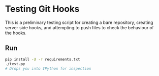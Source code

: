 # Testing Git Hooks

This is a preliminary testing script for creating a bare repository, creating
server side hooks, and attempting to push files to check the behaviour of the
hooks.


## Run

```bash
pip install -U -r requirements.txt
./test.py
# Drops you into IPython for inspection
```
